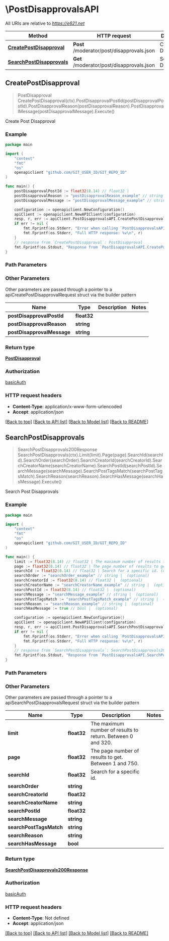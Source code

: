 # \PostDisapprovalsAPI

All URIs are relative to *https://e621.net*

Method | HTTP request | Description
------------- | ------------- | -------------
[**CreatePostDisapproval**](PostDisapprovalsAPI.md#CreatePostDisapproval) | **Post** /moderator/post/disapprovals.json | Create Post Disapproval
[**SearchPostDisapprovals**](PostDisapprovalsAPI.md#SearchPostDisapprovals) | **Get** /moderator/post/disapprovals.json | Search Post Disapprovals



## CreatePostDisapproval

> PostDisapproval CreatePostDisapproval(ctx).PostDisapprovalPostId(postDisapprovalPostId).PostDisapprovalReason(postDisapprovalReason).PostDisapprovalMessage(postDisapprovalMessage).Execute()

Create Post Disapproval



### Example

```go
package main

import (
	"context"
	"fmt"
	"os"
	openapiclient "github.com/GIT_USER_ID/GIT_REPO_ID"
)

func main() {
	postDisapprovalPostId := float32(8.14) // float32 | 
	postDisapprovalReason := "postDisapprovalReason_example" // string | 
	postDisapprovalMessage := "postDisapprovalMessage_example" // string |  (optional)

	configuration := openapiclient.NewConfiguration()
	apiClient := openapiclient.NewAPIClient(configuration)
	resp, r, err := apiClient.PostDisapprovalsAPI.CreatePostDisapproval(context.Background()).PostDisapprovalPostId(postDisapprovalPostId).PostDisapprovalReason(postDisapprovalReason).PostDisapprovalMessage(postDisapprovalMessage).Execute()
	if err != nil {
		fmt.Fprintf(os.Stderr, "Error when calling `PostDisapprovalsAPI.CreatePostDisapproval``: %v\n", err)
		fmt.Fprintf(os.Stderr, "Full HTTP response: %v\n", r)
	}
	// response from `CreatePostDisapproval`: PostDisapproval
	fmt.Fprintf(os.Stdout, "Response from `PostDisapprovalsAPI.CreatePostDisapproval`: %v\n", resp)
}
```

### Path Parameters



### Other Parameters

Other parameters are passed through a pointer to a apiCreatePostDisapprovalRequest struct via the builder pattern


Name | Type | Description  | Notes
------------- | ------------- | ------------- | -------------
 **postDisapprovalPostId** | **float32** |  | 
 **postDisapprovalReason** | **string** |  | 
 **postDisapprovalMessage** | **string** |  | 

### Return type

[**PostDisapproval**](PostDisapproval.md)

### Authorization

[basicAuth](../README.md#basicAuth)

### HTTP request headers

- **Content-Type**: application/x-www-form-urlencoded
- **Accept**: application/json

[[Back to top]](#) [[Back to API list]](../README.md#documentation-for-api-endpoints)
[[Back to Model list]](../README.md#documentation-for-models)
[[Back to README]](../README.md)


## SearchPostDisapprovals

> SearchPostDisapprovals200Response SearchPostDisapprovals(ctx).Limit(limit).Page(page).SearchId(searchId).SearchOrder(searchOrder).SearchCreatorId(searchCreatorId).SearchCreatorName(searchCreatorName).SearchPostId(searchPostId).SearchMessage(searchMessage).SearchPostTagsMatch(searchPostTagsMatch).SearchReason(searchReason).SearchHasMessage(searchHasMessage).Execute()

Search Post Disapprovals



### Example

```go
package main

import (
	"context"
	"fmt"
	"os"
	openapiclient "github.com/GIT_USER_ID/GIT_REPO_ID"
)

func main() {
	limit := float32(8.14) // float32 | The maximum number of results to return. Between 0 and 320. (optional)
	page := float32(8.14) // float32 | The page number of results to get. Between 1 and 750. (optional)
	searchId := float32(8.14) // float32 | Search for a specific id. (optional)
	searchOrder := "searchOrder_example" // string |  (optional)
	searchCreatorId := float32(8.14) // float32 |  (optional)
	searchCreatorName := "searchCreatorName_example" // string |  (optional)
	searchPostId := float32(8.14) // float32 |  (optional)
	searchMessage := "searchMessage_example" // string |  (optional)
	searchPostTagsMatch := "searchPostTagsMatch_example" // string |  (optional)
	searchReason := "searchReason_example" // string |  (optional)
	searchHasMessage := true // bool |  (optional)

	configuration := openapiclient.NewConfiguration()
	apiClient := openapiclient.NewAPIClient(configuration)
	resp, r, err := apiClient.PostDisapprovalsAPI.SearchPostDisapprovals(context.Background()).Limit(limit).Page(page).SearchId(searchId).SearchOrder(searchOrder).SearchCreatorId(searchCreatorId).SearchCreatorName(searchCreatorName).SearchPostId(searchPostId).SearchMessage(searchMessage).SearchPostTagsMatch(searchPostTagsMatch).SearchReason(searchReason).SearchHasMessage(searchHasMessage).Execute()
	if err != nil {
		fmt.Fprintf(os.Stderr, "Error when calling `PostDisapprovalsAPI.SearchPostDisapprovals``: %v\n", err)
		fmt.Fprintf(os.Stderr, "Full HTTP response: %v\n", r)
	}
	// response from `SearchPostDisapprovals`: SearchPostDisapprovals200Response
	fmt.Fprintf(os.Stdout, "Response from `PostDisapprovalsAPI.SearchPostDisapprovals`: %v\n", resp)
}
```

### Path Parameters



### Other Parameters

Other parameters are passed through a pointer to a apiSearchPostDisapprovalsRequest struct via the builder pattern


Name | Type | Description  | Notes
------------- | ------------- | ------------- | -------------
 **limit** | **float32** | The maximum number of results to return. Between 0 and 320. | 
 **page** | **float32** | The page number of results to get. Between 1 and 750. | 
 **searchId** | **float32** | Search for a specific id. | 
 **searchOrder** | **string** |  | 
 **searchCreatorId** | **float32** |  | 
 **searchCreatorName** | **string** |  | 
 **searchPostId** | **float32** |  | 
 **searchMessage** | **string** |  | 
 **searchPostTagsMatch** | **string** |  | 
 **searchReason** | **string** |  | 
 **searchHasMessage** | **bool** |  | 

### Return type

[**SearchPostDisapprovals200Response**](SearchPostDisapprovals200Response.md)

### Authorization

[basicAuth](../README.md#basicAuth)

### HTTP request headers

- **Content-Type**: Not defined
- **Accept**: application/json

[[Back to top]](#) [[Back to API list]](../README.md#documentation-for-api-endpoints)
[[Back to Model list]](../README.md#documentation-for-models)
[[Back to README]](../README.md)


